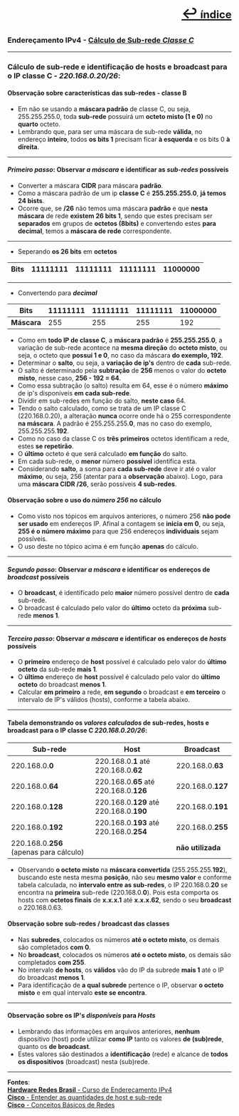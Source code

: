 [<p style="text-align:right; font-weight: 710;font-size: 1.5em; margin-right:0;">↩︎<span style="font-size: .75em"> índice</span></p>](../enderecamento-ipv4/README.md)
---
### Endereçamento IPv4 - [Cálculo de Sub-rede ***Classe C***](https://www.youtube.com/watch?v=I8srQHKA3ig&list=PLAp37wMSBouCU49LV0qFbItufigjYk-sp&index=11)
---

### Cálculo de sub-rede e identificação de hosts e broadcast para o IP classe C - ***220.168.0.20/26***:

#### Observação sobre características das sub-redes - classe B
* Em não se usando a **máscara padrão** de classe C, ou seja, 255.255.255.0, toda **sub-rede** possuirá um **octeto misto (1 e 0)** no **quarto** octeto.
* Lembrando que, para ser uma máscara de sub-rede **válida**, no endereço **inteiro**, todos **os bits 1** precisam ficar **à esquerda** e os bits 0 **à direita**.

---
#### ***Primeiro passo***: Observar ***a máscara*** e identificar as ***sub-redes*** possíveis
* Converter a máscara **CIDR** para máscara **padrão**.
* Como a máscara padrão de um ip **classe C** é **255.255.255.0**, **já temos 24 bists**.
* Ocorre que, se **/26** não temos uma máscara **padrão** e que **nesta máscara** de rede **existem 26 bits 1**, sendo que estes precisam ser **separados** em grupos de **octetos (8bits)** e convertendo estes **para decimal**, temos a **máscara de rede** correspondente.

---
* Seperando **os 26 bits** em **octetos**

| Bits | 11111111 | 11111111 | 11111111 | 11000000 |
| --- |  --- | --- | --- | --- |

---
* Convertendo para ***decimal***

| Bits | 11111111 | 11111111 | 11111111 | 11000000 |
| --- |  --- | --- | --- | --- |
| **Máscara** | 255 | 255 | 255 | 192 |

* Como em **todo IP de classe C**, a **máscara padrão** é **255.255.255.0**, a variação de sub-rede acontece na **mesma direção** do **octeto misto**, ou seja, o octeto que **possui 1 e 0**, no caso da máscara **do exemplo, 192**.
* Determinar o **salto**, ou seja, a **variação de ip's** dentro de **cada** sub-rede.
* O salto é determinado pela **subtração** de **256** menos o valor do **octeto misto**, nesse caso, **256 - 192 = 64**.
* Como essa subtração (o salto) resulta em 64, esse é o número **máximo** de ip's disponíveis **em cada sub-rede**.
* Dividir em sub-redes em função do salto, **neste caso** 64.
* Tendo o salto calculado, como se trata de um IP classe C (220.168.0.20), a alteração **nunca** ocorre onde há o 255 correspondente **na máscara**. A padrão é 255.255.255.**0**, mas no caso do exemplo, 255.255.255.**192**.
* Como no caso da classe C os **três primeiros** octetos identificam a rede, estes **se repetirão**.
* O **último** octeto é que será calculado **em função** do salto.
* Em cada sub-rede, o **menor** número **possível** identifica esta.
* Considerando **salto**, a soma para **cada sub-rede** deve ir até o valor **máximo**, ou seja, 256 (atentar para a **observação** abaixo). Logo, para uma **máscara CIDR /26**, serão possíveis **4 sub-redes**.

#### Observação sobre o uso do ***número 256*** no cálculo
* Como visto nos tópicos em arquivos anteriores, o número 256 **não pode ser usado** em endereços IP. Afinal a contagem se **inicia em 0**, ou seja, **255 é o número máximo** para que 256 endereços **individuais** sejam possíveis.
* O uso deste no tópico acima é em função **apenas** do cálculo.

---
#### ***Segundo passo***: Observar ***a máscara*** e identificar os endereços de ***broadcast*** possíveis
* O **broadcast**, é identificado pelo **maior** número possível dentro de **cada** sub-rede.
* O broadcast é calculado pelo valor do **último** octeto da **próxima** sub-rede **menos 1**.

---
#### ***Terceiro passo***: Observar ***a máscara*** e identificar os endereços de ***hosts*** possíveis
* O **primeiro** endereço de **host** possível é calculado pelo valor do **último octeto** da sub-rede **mais 1**.
* O **último** endereço de **host** possível é calculado pelo valor do **último octeto** do broadcast **menos 1**.
* Calcular **em primeiro** a rede, **em segundo** o broadcast e **em terceiro** o intervalo de IP's válidos (hosts), conforme a tabela abaixo.
---
#### Tabela demonstrando os ***valores calculados*** de sub-redes, hosts e broadcast para o IP classe C ***220.168.0.20/26***:

| Sub-rede | Host | Broadcast |
| --- | --- | --- |
| 220.168.0.**0** | 220.168.0.**1** até 220.168.0.**62**| 220.168.0.**63** |
| 220.168.0.**64** | 220.168.0.**65** até 220.168.0.**126** | 220.168.0.**127** |
| 220.168.0.**128** | 220.168.0.**129** até 220.168.0.**190** | 220.168.0.**191** |
| 220.168.0.**192** | 220.168.0.**193** até 220.168.0.**254** | 220.168.0.**255** |
| 220.168.0.**256** (apenas para cálculo)|  | **não utilizada** |

* Observando **o octeto misto** na **máscara convertida** (255.255.255.**192**), buscando este nesta mesma **posição**, não seu **mesmo valor** e conforme tabela calculada, no **intervalo entre as sub-redes**, o IP 220.168.0.**20** se encontra na **primeira** sub-rede (220.168.0.**0**). Pois esta comporta os hosts com **octetos finais** de **x.x.x.1** até **x.x.x.62**, sendo o seu **broadcast** o 220.168.0.63.

#### Observação sobre sub-redes / broadcast das classes
* Nas **subredes**, colocados os números **até o octeto misto**, os demais são completados **com 0**.
* No **broadcast**, colocados os números **até o octeto misto**, os demais são completados **com 255**.
* No intervalo **de hosts**, os **válidos** vão do IP da subrede **mais 1** até o IP do broadcast **menos 1**.
* Para identificação de **a qual subrede** pertence o IP, observar **o octeto misto** e em qual intervalo **este se encontra**.

---
#### Observação sobre os IP's ***disponíveis*** para ***Hosts***
* Lembrando das informações em arquivos anteriores, **nenhum** dispositivo (host) pode utilizar **como IP** tanto os valores **de (sub)rede**, quanto os **de broadcast**.
* Estes valores são destinados a **identificação** (rede) e alcance de **todos os dispositivos** (broadcast) nesta (sub)rede.

---		
**Fontes**:  
[**Hardware Redes Brasil** - Curso de Endereçamento IPv4](https://www.youtube.com/playlist?list=PLAp37wMSBouCU49LV0qFbItufigjYk-sp)  
[**Cisco** - Entender as quantidades de host e sub-rede](https://www.cisco.com/c/pt_br/support/docs/ip/routing-information-protocol-rip/13790-8.html)  
[**Cisco** - Conceitos Básicos de Redes](https://www.netacad.com/pt/courses/networking-basics?courseLang=pt-BR)  
